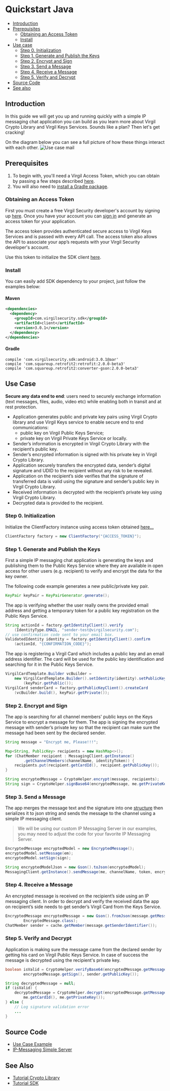 # Quickstart Java

- [Introduction](#introduction)
- [Prerequisites](#prerequisites)
    - [Obtaining an Access Token](#obtaining-an-access-token)
    - [Install](#install)
- [Use case](#use-case)
    - [Step 0. Initialization](#step-0-initialization)
    - [Step 1. Generate and Publish the Keys](#step-1-generate-and-publish-the-keys)
    - [Step 2. Encrypt and Sign](#step-2-encrypt-and-sign)
    - [Step 3. Send a Message](#step-3-send-a-message)
    - [Step 4. Receive a Message](#step-4-receive-a-message)
    - [Step 5. Verify and Decrypt](#step-5-verify-and-decrypt)
- [Source Code](#source-code)
- [See also](#see-also)

## Introduction

In this guide we will get you up and running quickly with a simple IP messaging chat application you can build as you learn more about Virgil Crypto Library and Virgil Keys Services. Sounds like a plan? Then let's get cracking!

On the diagram below you can see a full picture of how these things interact with each other. ![Use case mail](https://raw.githubusercontent.com/VirgilSecurity/virgil/master/images/IPMessaging.jpg)

## Prerequisites

1. To begin with, you'll need a Virgil Access Token, which you can obtain by passing a few steps described [here](#obtaining-an-access-token).
2. You will also need to [install a Gradle package](#install).

### Obtaining an Access Token

First you must create a free Virgil Security developer's account by signing up [here](https://developer.virgilsecurity.com/account/signup). Once you have your account you can [sign in](https://developer.virgilsecurity.com/account/signin) and generate an access token for your application.

The access token provides authenticated secure access to Virgil Keys Services and is passed with every API call. The access token also allows the API to associate your app’s requests with your Virgil Security developer's account.

Use this token to initialize the SDK client [here](#initialization).

### Install

You can easily add SDK dependency to your project, just follow the examples below:

#### Maven

```xml
<dependencies>
  <dependency>
    <groupId>com.virgilsecurity.sdk</groupId>
    <artifactId>client</artifactId>
    <version>3.0.1</version>
  </dependency>
</dependencies>
```

#### Gradle

```
compile 'com.virgilsecurity.sdk:android:3.0.1@aar'
compile 'com.squareup.retrofit2:retrofit:2.0.0-beta3'
compile 'com.squareup.retrofit2:converter-gson:2.0.0-beta3'
```

## Use Case
**Secure any data end to end**: users need to securely exchange information (text messages, files, audio, video etc) while enabling both in transit and at rest protection. 

- Application generates public and private key pairs using Virgil Crypto library and use Virgil Keys service to enable secure end to end communications:
    - public key on Virgil Public Keys Service;
    - private key on Virgil Private Keys Service or locally.
- Sender’s information is encrypted in Virgil Crypto Library with the recipient’s public key.
- Sender’s encrypted information is signed with his private key in Virgil Crypto Library.
- Application securely transfers the encrypted data, sender’s digital signature and UDID to the recipient without any risk to be revealed.
- Application on the recipient’s side verifies that the signature of transferred data is valid using the signature and sender’s public key in Virgil Crypto Library.
- Received information is decrypted with the recipient’s private key using Virgil Crypto Library.
- Decrypted data is provided to the recipient.

### Step 0. Initialization

Initialize the ClientFactory instance using access token obtained [here...](#obtaining-an-access-token)

```java
ClientFactory factory = new ClientFactory("{ACCESS_TOKEN}");
``` 

### Step 1. Generate and Publish the Keys
First a simple IP messaging chat application is generating the keys and publishing them to the Public Keys Service where they are available in open access for other users (e.g. recipient) to verify and encrypt the data for the key owner.

The following code example generates a new public/private key pair.

```java
KeyPair keyPair = KeyPairGenerator.generate();
```

The app is verifying whether the user really owns the provided email address and getting a temporary token for a public key registration on the Public Keys Service.

```java
String actionId = factory.getIdentityClient().verify
	(IdentityType.EMAIL, "sender-test@virgilsecurity.com");
// use confirmation code sent to your email box.
ValidatedIdentity identity = factory.getIdentityClient().confirm
	(actionId, "{CONFIRMATION_CODE}");
```

The app is registering a Virgil Card which includes a public key and an email address identifier. The card will be used for the public key identification and searching for it in the Public Keys Service.

```java
VirgilCardTemplate.Builder vcBuilder = 
	new VirgilCardTemplate.Builder().setIdentity(identity).setPublicKey
		(keyPair.getPublic());
VirgilCard senderCard = factory.getPublicKeyClient().createCard
	(vcBuilder.build(), keyPair.getPrivate());
```

### Step 2. Encrypt and Sign
The app is searching for all channel members' public keys on the Keys Service to encrypt a message for them. The app is signing the encrypted message with sender’s private key so that the recipient can make sure the message had been sent by the declared sender.

```java
String message = "Encrypt me, Please!!!";

Map<String, PublicKey> recipients = new HashMap<>();
for (ChatMember recipient : MessagingClient.getInstance()
		.getChannelMembers(channelName, identityToken)) {
	recipients.put(recipient.getCardId(), recipient.getPublicKey());
}

String encryptedMessage = CryptoHelper.encrypt(message, recipients);
String sign = CryptoHelper.signBase64(encryptedMessage, me.getPrivateKey());
```

### Step 3. Send a Message
The app merges the message text and the signature into one [structure](../samples/IPMessagingClient/app/src/main/java/com/virgilsecurity/ipmessaginglient/model/EncryptedMessage.java) then serializes it to json string and sends the message to the channel using a simple IP messaging client.

> We will be using our custom IP Messaging Server in our examples, you may need to adjust the code for your favorite IP Messaging Server.

```java
EncryptedMessage encryptedModel = new EncryptedMessage();
encryptedModel.setMessage(em);
encryptedModel.setSign(sign);

String encryptedModelJson = new Gson().toJson(encryptedModel);
MessagingClient.getInstance().sendMessage(me, channelName, token, encryptedModelJson);
```

### Step 4. Receive a Message
An encrypted message is received on the recipient’s side using an IP messaging client. 
In order to decrypt and verify the received data the app on recipient’s side needs to get sender’s Virgil Card from the Keys Service.

```java
EncryptedMessage encryptedMessage = new Gson().fromJson(message.getMessage(),
		EncryptedMessage.class);
ChatMember sender = cache.getMember(message.getSenderIdentifier());
```

### Step 5. Verify and Decrypt
Application is making sure the message came from the declared sender by getting his card on Virgil Public Keys Service. In case of success the message is decrypted using the recipient's private key.

```java
boolean isValid = CryptoHelper.verifyBase64(encryptedMessage.getMessage(), 
		encryptedMessage.getSign(), sender.getPublicKey());

String decryptedMessage = null;
if (isValid) {
	decryptedMessage = CryptoHelper.decrypt(encryptedMessage.getMessage(),
		me.getCardId(), me.getPrivateKey());
} else {
	// Log signature validation error
	...
}
```

## Source Code

* [Use Case Example](https://github.com/VirgilSecurity/virgil-sdk-java-android/tree/master/samples/IPMessagingClient)
* [IP-Messaging Simple Server](https://github.com/VirgilSecurity/virgil-sdk-javascript/tree/master/examples/ip-messaging/server)

## See Also

* [Tutorial Crypto Library](crypto.md)
* [Tutorial SDK](public-keys.md)
